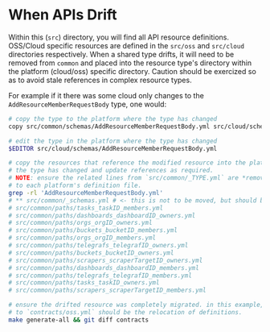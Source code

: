 # When APIs Drift

Within this (`src`) directory, you will find all API resource definitions. OSS/Cloud specific resources are defined in the `src/oss` and `src/cloud` directories respectively. When a shared type drifts, it will need to be removed from `common` and placed into the resource type's directory within the platform (cloud/oss) specific directory. Caution should be exercized so as to avoid stale references in complex resource types.

For example if it there was some cloud only changes to the `AddResourceMemberRequestBody` type, one would:
```sh
# copy the type to the platform where the type has changed
copy src/common/schemas/AddResourceMemberRequestBody.yml src/cloud/schemas/AddResourceMemberRequestBody.yml

# edit the type in the platform where the type has changed
$EDITOR src/cloud/schemas/AddResourceMemberRequestBody.yml

# copy the resources that reference the modified resource into the platform where
# the type has changed and update references as required.
# NOTE: ensure the related lines from `src/common/_TYPE.yml` are *removed* and added
# to each platform's definition file.
grep -rl 'AddResourceMemberRequestBody.yml'
# ** src/common/_schemas.yml # <- this is not to be moved, but should be edited
# src/common/paths/tasks_taskID_members.yml
# src/common/paths/dashboards_dashboardID_owners.yml
# src/common/paths/orgs_orgID_owners.yml
# src/common/paths/buckets_bucketID_members.yml
# src/common/paths/orgs_orgID_members.yml
# src/common/paths/telegrafs_telegrafID_owners.yml
# src/common/paths/buckets_bucketID_owners.yml
# src/common/paths/scrapers_scraperTargetID_owners.yml
# src/common/paths/dashboards_dashboardID_members.yml
# src/common/paths/telegrafs_telegrafID_members.yml
# src/common/paths/tasks_taskID_owners.yml
# src/common/paths/scrapers_scraperTargetID_members.yml

# ensure the drifted resource was completely migrated. in this example, the only change
# to `contracts/oss.yml` should be the relocation of definitions.
make generate-all && git diff contracts
```

